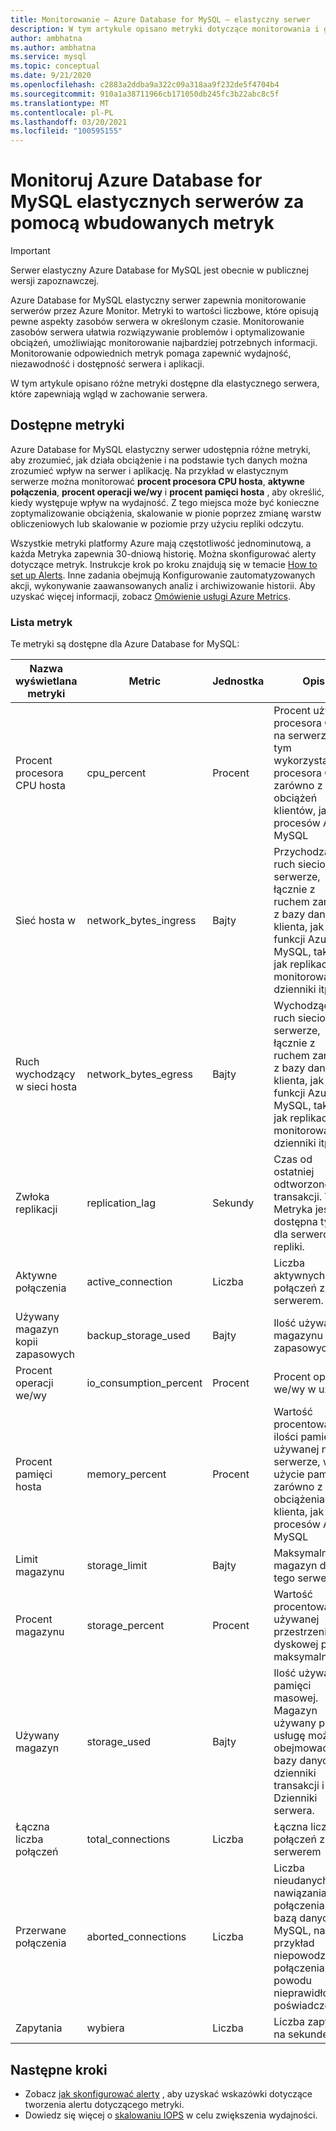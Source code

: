 ```yaml
---
title: Monitorowanie — Azure Database for MySQL — elastyczny serwer
description: W tym artykule opisano metryki dotyczące monitorowania i generowania alertów dla Azure Database for MySQL serwera elastycznego, w tym danych statystycznych dotyczących procesora, magazynu i połączeń.
author: ambhatna
ms.author: ambhatna
ms.service: mysql
ms.topic: conceptual
ms.date: 9/21/2020
ms.openlocfilehash: c2883a2ddba9a322c09a318aa9f232de5f4704b4
ms.sourcegitcommit: 910a1a38711966cb171050db245fc3b22abc8c5f
ms.translationtype: MT
ms.contentlocale: pl-PL
ms.lasthandoff: 03/20/2021
ms.locfileid: "100595155"
---
```

# <a name="monitor-azure-database-for-mysql-flexible-servers-with-built-in-metrics"></a>Monitoruj Azure Database for MySQL elastycznych serwerów za pomocą wbudowanych metryk

> [!IMPORTANT] 
> Serwer elastyczny Azure Database for MySQL jest obecnie w publicznej wersji zapoznawczej.

Azure Database for MySQL elastyczny serwer zapewnia monitorowanie serwerów przez Azure Monitor. Metryki to wartości liczbowe, które opisują pewne aspekty zasobów serwera w określonym czasie. Monitorowanie zasobów serwera ułatwia rozwiązywanie problemów i optymalizowanie obciążeń, umożliwiając monitorowanie najbardziej potrzebnych informacji. Monitorowanie odpowiednich metryk pomaga zapewnić wydajność, niezawodność i dostępność serwera i aplikacji.

W tym artykule opisano różne metryki dostępne dla elastycznego serwera, które zapewniają wgląd w zachowanie serwera.

## <a name="available-metrics"></a>Dostępne metryki

Azure Database for MySQL elastyczny serwer udostępnia różne metryki, aby zrozumieć, jak działa obciążenie i na podstawie tych danych można zrozumieć wpływ na serwer i aplikację. Na przykład w elastycznym serwerze można monitorować **procent procesora CPU hosta**, **aktywne połączenia**, **procent operacji we/wy** i **procent pamięci hosta** , aby określić, kiedy występuje wpływ na wydajność. Z tego miejsca może być konieczne zoptymalizowanie obciążenia, skalowanie w pionie poprzez zmianę warstw obliczeniowych lub skalowanie w poziomie przy użyciu repliki odczytu.

Wszystkie metryki platformy Azure mają częstotliwość jednominutową, a każda Metryka zapewnia 30-dniową historię. Można skonfigurować alerty dotyczące metryk. Instrukcje krok po kroku znajdują się w temacie [How to set up Alerts](./how-to-alert-on-metric.md). Inne zadania obejmują Konfigurowanie zautomatyzowanych akcji, wykonywanie zaawansowanych analiz i archiwizowanie historii. Aby uzyskać więcej informacji, zobacz [Omówienie usługi Azure Metrics](../../azure-monitor/data-platform.md).

### <a name="list-of-metrics"></a>Lista metryk
Te metryki są dostępne dla Azure Database for MySQL:

|Nazwa wyświetlana metryki|Metric|Jednostka|Opis|
|---|---|---|---|
|Procent procesora CPU hosta|cpu_percent|Procent|Procent użycia procesora CPU na serwerze, w tym wykorzystanie procesora CPU zarówno z obciążeń klientów, jak i procesów Azure MySQL|
|Sieć hosta w |network_bytes_ingress|Bajty|Przychodzący ruch sieciowy na serwerze, łącznie z ruchem zarówno z bazy danych klienta, jak i funkcji Azure MySQL, takich jak replikacja, monitorowanie, dzienniki itp.|
|Ruch wychodzący w sieci hosta|network_bytes_egress|Bajty|Wychodzący ruch sieciowy na serwerze, łącznie z ruchem zarówno z bazy danych klienta, jak i funkcji Azure MySQL, takich jak replikacja, monitorowanie, dzienniki itp.|
|Zwłoka replikacji|replication_lag|Sekundy|Czas od ostatniej odtworzonej transakcji. Ta Metryka jest dostępna tylko dla serwerów repliki.|
|Aktywne połączenia|active_connection|Liczba|Liczba aktywnych połączeń z serwerem.|
|Używany magazyn kopii zapasowych|backup_storage_used|Bajty|Ilość używanego magazynu kopii zapasowych.|
|Procent operacji we/wy|io_consumption_percent|Procent|Procent operacji we/wy w użyciu.|
|Procent pamięci hosta|memory_percent|Procent|Wartość procentowa ilości pamięci używanej na serwerze, w tym użycie pamięci zarówno z obciążenia klienta, jak i procesów Azure MySQL|
|Limit magazynu|storage_limit|Bajty|Maksymalny magazyn dla tego serwera.|
|Procent magazynu|storage_percent|Procent|Wartość procentowa używanej przestrzeni dyskowej poza maksymalną.|
|Używany magazyn|storage_used|Bajty|Ilość używanej pamięci masowej. Magazyn używany przez usługę może obejmować pliki bazy danych, dzienniki transakcji i Dzienniki serwera.|
|Łączna liczba połączeń|total_connections|Liczba|Łączna liczba połączeń z serwerem|
|Przerwane połączenia|aborted_connections|Liczba|Liczba nieudanych prób nawiązania połączenia z bazą danych MySQL, na przykład niepowodzenia połączenia z powodu nieprawidłowych poświadczeń.|
|Zapytania|wybiera|Liczba|Liczba zapytań na sekundę|

## <a name="next-steps"></a>Następne kroki
- Zobacz [jak skonfigurować alerty](./how-to-alert-on-metric.md) , aby uzyskać wskazówki dotyczące tworzenia alertu dotyczącego metryki.
- Dowiedz się więcej o [skalowaniu IOPS](./concepts/../concepts-compute-storage.md#iops) w celu zwiększenia wydajności.